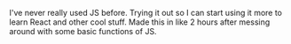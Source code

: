 I've never really used JS before. Trying it out so I can start using it more to learn React and other cool stuff. Made this in like 2 hours after messing around with some basic functions of JS.
